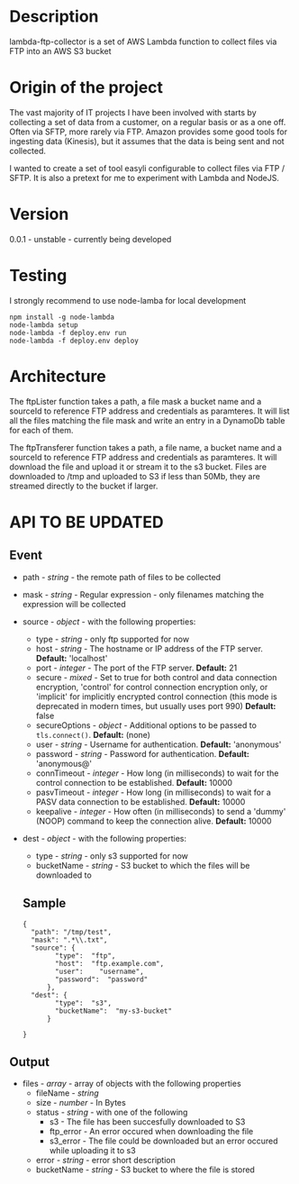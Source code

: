 Description
===========

lambda-ftp-collector is a set of AWS Lambda function to collect files via FTP into an AWS S3 bucket

Origin of the project
=====================

The vast majority of IT projects I have been involved with starts by collecting a set of data from a customer, on a regular basis or as a one off. Often via SFTP, more rarely via FTP.
Amazon provides some good tools for ingesting data (Kinesis), but it assumes that the data is being sent and not collected.

I wanted to create a set of tool easyli configurable to collect files via FTP / SFTP.
It is also a pretext for me to experiment with Lambda and NodeJS.

Version
=======
0.0.1 - unstable - currently being developed

Testing
=======
I strongly recommend to use node-lamba for local development

```
npm install -g node-lambda
node-lambda setup
node-lambda -f deploy.env run
node-lambda -f deploy.env deploy
```


Architecture
=======
The ftpLister function takes a path, a file mask a bucket name and a sourceId to reference FTP address and credentials as paramteres.
It will list all the files matching the file mask and write an entry in a DynamoDb table for each of them.

The ftpTransferer function takes a path, a file name, a bucket name and a sourceId to reference FTP address and credentials as paramteres.
It will download the file and upload it or stream it to the s3 bucket. Files are downloaded to /tmp and uploaded to S3 if less than 50Mb, they are streamed directly to the bucket if larger.



API TO BE UPDATED
===

Event
------
* path - _string_ - the remote path of files to be collected
* mask - _string_ - Regular expression - only filenames matching the expression will be collected
* source - _object_ - with the following properties:
    * type - _string_ - only ftp supported for now
    * host - _string_ - The hostname or IP address of the FTP server. **Default:** 'localhost'
    * port - _integer_ - The port of the FTP server. **Default:** 21
    * secure - _mixed_ - Set to true for both control and data connection encryption, 'control' for control connection encryption only, or 'implicit' for implicitly encrypted control connection (this mode is deprecated in modern times, but usually uses port 990) **Default:** false
    * secureOptions - _object_ - Additional options to be passed to `tls.connect()`. **Default:** (none)
    * user - _string_ - Username for authentication. **Default:** 'anonymous'
    * password - _string_ - Password for authentication. **Default:** 'anonymous@'
    * connTimeout - _integer_ - How long (in milliseconds) to wait for the control connection to be established. **Default:** 10000
    * pasvTimeout - _integer_ - How long (in milliseconds) to wait for a PASV data connection to be established. **Default:** 10000
    * keepalive - _integer_ - How often (in milliseconds) to send a 'dummy' (NOOP) command to keep the connection alive. **Default:** 10000
* dest - _object_ - with the following properties:
  * type - _string_ - only s3 supported for now
  * bucketName - _string_ - S3 bucket to which the files will be downloaded to



  Sample
  ------
  ```
  {
    "path": "/tmp/test",
    "mask": ".*\\.txt",
    "source": {
          "type":  "ftp",
          "host":  "ftp.example.com",
          "user":    "username",
          "password":  "password"
        },
    "dest": {
          "type":  "s3",
          "bucketName":  "my-s3-bucket"
        }

  }
  ```

Output
------
* files - _array_ - array of objects with the following properties
  * fileName - _string_
  * size - _number_ - In Bytes
  * status - _string_ - with one of the following
    * s3 - The file has been succesfully downloaded to S3
    * ftp_error - An error occured when downloading the file
    * s3_error - The file could be downloaded but an error occured while uploading it to s3
  * error - _string_ - error short description
  * bucketName - _string_ - S3 bucket to where the file is stored

